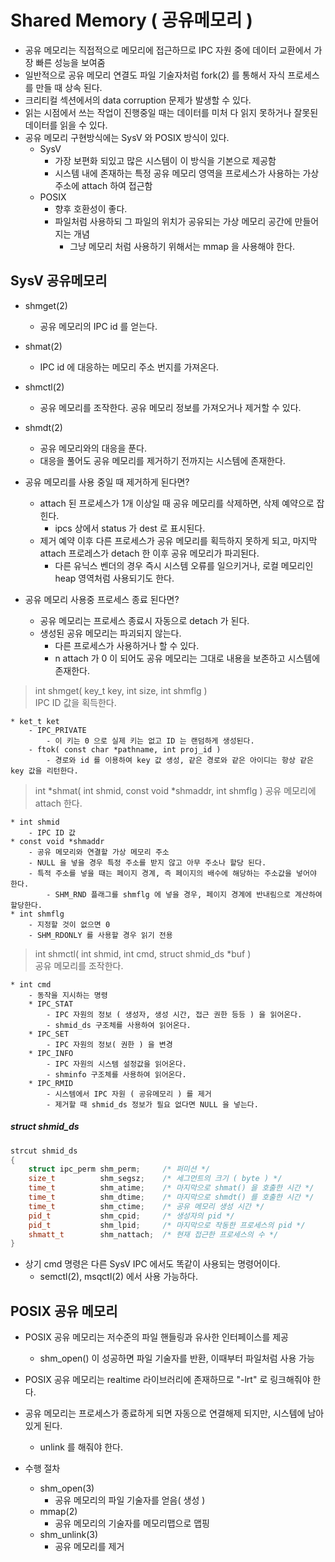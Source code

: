 # Shared Memory ( 공유메모리 )

* 공유 메모리는 직접적으로 메모리에 접근하므로 IPC 자원 중에 데이터 교환에서 가장 빠른 성능을 보여줌
* 일반적으로 공유 메모리 연결도 파일 기술자처럼 fork(2) 를 통해서 자식 프로세스를 만들 때 상속 된다.
* 크리티컬 섹션에서의 data corruption 문제가 발생할 수 있다.
* 읽는 시점에서 쓰는 작업이 진행중일 때는 데이터를 미처 다 읽지 못하거나 잘못된 데이터를 읽을 수 있다.
* 공유 메모리 구현방식에는 SysV 와 POSIX 방식이 있다.
	* SysV
		- 가장 보편화 되있고 많은 시스템이 이 방식을 기본으로 제공함
		- 시스템 내에 존재하는 특정 공유 메모리 영역을 프로세스가 사용하는 가상 주소에 attach 하여 접근함
	* POSIX
		- 향후 호환성이 좋다.
		- 파일처럼 사용하되 그 파일의 위치가 공유되는 가상 메모리 공간에 만들어지는 개념
			- 그냥 메모리 처럼 사용하기 위해서는 mmap 을 사용해야 한다.


## SysV 공유메모리
* shmget(2)    
	- 공유 메모리의 IPC id 를 얻는다.  
* shmat(2)   
	- IPC id 에 대응하는 메모리 주소 번지를 가져온다.  
* shmctl(2)   
	- 공유 메모리를 조작한다. 공유 메모리 정보를 가져오거나 제거할 수 있다.   
* shmdt(2)   
	- 공유 메모리와의 대응을 푼다.   
	- 대응을 풀어도 공유 메모리를 제거하기 전까지는 시스템에 존재한다.   


* 공유 메모리를 사용 중일 때 제거하게 된다면?
	- attach 된 프로세스가 1개 이상일 때 공유 메모리를 삭제하면, 삭제 예약으로 잡힌다. 
		- ipcs 상에서 status 가 dest 로 표시된다.
	- 제거 예약 이후 다른 프로세스가 공유 메모리를 획득하지 못하게 되고, 
	마지막 attach 프로레스가 detach 한 이후 공유 메모리가 파괴된다.
		- 다른 유닉스 벤더의 경우 즉시 시스템 오류를 일으키거나, 로컬 메모리인 heap 영역처럼 사용되기도 한다.

* 공유 메모리 사용중 프로세스 종료 된다면?
	- 공유 메모리는 프로세스 종료시 자동으로 detach 가 된다.
	- 생성된 공유 메모리는 파괴되지 않는다.
		- 다른 프로세스가 사용하거나 할 수 있다.
		- n attach 가 0 이 되어도 공유 메모리는 그대로 내용을 보존하고 시스템에 존재한다.

> int shmget( key_t key, int size, int shmflg )  
> IPC ID 값을 획득한다.  

 	* ket_t ket
		- IPC_PRIVATE  
			- 이 키는 0 으로 실제 키는 없고 ID 는 랜덤하게 생성된다.
		- ftok( const char *pathname, int proj_id )  
			- 경로와 id 를 이용하여 key 값 생성, 같은 경로와 같은 아이디는 항상 같은 key 값을 리턴한다.  

> int *shmat( int shmid, const void *shmaddr, int shmflg )
> 공유 메모리에 attach 한다.  

	* int shmid
		- IPC ID 값
	* const void *shmaddr
		- 공유 메모리와 연결할 가상 메모리 주소
		- NULL 을 넣을 경우 특정 주소를 받지 않고 아무 주소나 할당 된다.
		- 특적 주소를 넣을 때는 페이지 경계, 즉 페이지의 배수에 해당하는 주소값을 넣어야 한다.
			- SHM_RND 플래그를 shmflg 에 넣을 경우, 페이지 경계에 반내림으로 계산하여 할당한다.
	* int shmflg
		- 지정할 것이 없으면 0
		- SHM_RDONLY 를 사용할 경우 읽기 전용


> int shmctl( int shmid, int cmd, struct shmid_ds *buf )    
> 공유 메모리를 조작한다.  

 	* int cmd  
		- 동작을 지시하는 명령  
		* IPC_STAT  
			- IPC 자원의 정보 ( 생성자, 생성 시간, 접근 권한 등등 ) 을 읽어온다.  
			- shmid_ds 구조체를 사용하여 읽어온다.
		* IPC_SET  
			- IPC 자원의 정보( 권한 ) 을 변경  
		* IPC_INFO  
			- IPC 자원의 시스템 설정값을 읽어온다.
			- shminfo 구조체를 사용하여 읽어온다.
		* IPC_RMID
			- 시스템에서 IPC 자원 ( 공유메모리 ) 를 제거
			- 제거할 때 shmid_ds 정보가 필요 없다면 NULL 을 넣는다.

##### struct shmid_ds
```c++
strcut shmid_ds
{
	struct ipc_perm shm_perm;     /* 퍼미션 */
	size_t	        shm_segsz;    /* 세그먼트의 크기 ( byte ) */
	time_t			shm_atime;    /* 마지막으로 shmat() 을 호출한 시간 */
	time_t			shm_dtime;    /* 마지막으로 shmdt() 를 호출한 시간 */
	time_t			shm_ctime;    /* 공유 메모리 생성 시간 */
	pid_t			shm_cpid;     /* 생성자의 pid */
	pid_t			shm_lpid;     /* 마지막으로 작동한 프로세스의 pid */
	shmatt_t		shm_nattach;  /* 현재 접근한 프로세스의 수 */
}
```

* 상기 cmd 명령은 다른 SysV IPC 에서도 똑같이 사용되는 명령어이다.
	- semctl(2), msqctl(2) 에서 사용 가능하다.





## POSIX 공유 메모리
* POSIX 공유 메모리는 저수준의 파일 핸들링과 유사한 인터페이스를 제공
	- shm_open() 이 성공하면 파일 기술자를 반환, 이때부터 파일처럼 사용 가능
* POSIX 공유 메모리는 realtime 라이브러리에 존재하므로 "-lrt" 로 링크해줘야 한다.
* 공유 메모리는 프로세스가 종료하게 되면 자동으로 연결해제 되지만, 시스템에 남아 있게 된다.
	- unlink 를 해줘야 한다.


* 수행 절차
	* shm_open(3)
		- 공유 메모리의 파일 기술자를 얻음( 생성 )
	* mmap(2)
		- 공유 메모리의 기술자를 메모리맵으로 맵핑
	* shm_unlink(3)
		- 공유 메모리를 제거

